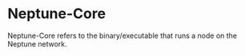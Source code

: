 # Neptune-Core

Neptune-Core refers to the binary/executable that runs a node on the Neptune network.